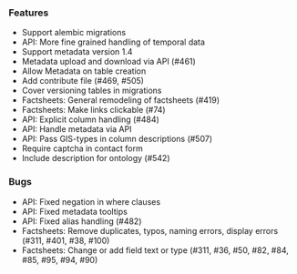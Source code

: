 <!--
SPDX-FileCopyrightText: 2025 Christian Winger <c@wingechr.de>
SPDX-FileCopyrightText: 2025 Martin Glauer <martinglauer89@gmail.com>

SPDX-License-Identifier: CC0-1.0
-->

### Features

- Support alembic migrations
- API: More fine grained handling of temporal data
- Support metadata version 1.4
- Metadata upload and download via API (#461)
- Allow Metadata on table creation
- Add contribute file (#469, #505)
- Cover versioning tables in migrations
- Factsheets: General remodeling of factsheets (#419)
- Factsheets: Make links clickable (#74)
- API: Explicit column handling (#484)
- API: Handle metadata via API
- API: Pass GIS-types in column descriptions (#507)
- Require captcha in contact form
- Include description for ontology (#542)

### Bugs

- API: Fixed negation in where clauses
- API: Fixed metadata tooltips
- API: Fixed alias handling (#482)
- Factsheets: Remove duplicates, typos, naming errors, display errors (#311, #401, #38, #100)
- Factsheets: Change or add field text or type (#311, #36, #50, #82, #84, #85, #95, #94, #90)
